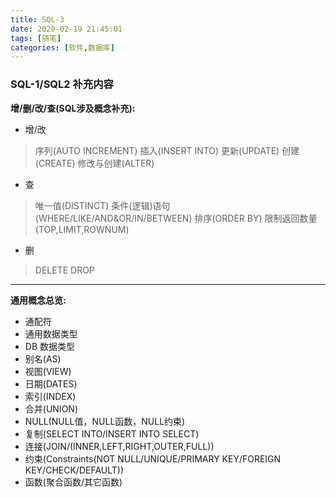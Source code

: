 ```yaml
---
title: SQL-3
date: 2020-02-19 21:45:01
tags: [随笔]
categories: [软件,数据库]
---
```


### SQL-1/SQL2 补充内容

**增/删/改/查(SQL涉及概念补充):**

* 增/改
> 序列(AUTO INCREMENT)
> 插入(INSERT INTO)
> 更新(UPDATE)
> 创建(CREATE)
> 修改与创建(ALTER)

* 查
> 唯一值(DISTINCT)
> 条件(逻辑)语句(WHERE/LIKE/AND&OR/IN/BETWEEN)
> 排序(ORDER BY)
> 限制返回数量(TOP,LIMIT,ROWNUM)

* 删
> DELETE
> DROP

---

**通用概念总览:**

* 通配符
* 通用数据类型
* DB 数据类型
* 别名(AS)
* 视图(VIEW)
* 日期(DATES)
* 索引(INDEX)
* 合并(UNION)
* NULL(NULL值，NULL函数，NULL约束)
* 复制(SELECT INTO/INSERT INTO SELECT)
* 连接(JOIN/(INNER,LEFT,RIGHT,OUTER,FULL))
* 约束(Constraints(NOT NULL/UNIQUE/PRIMARY KEY/FOREIGN KEY/CHECK/DEFAULT))
* 函数(聚合函数/其它函数)
